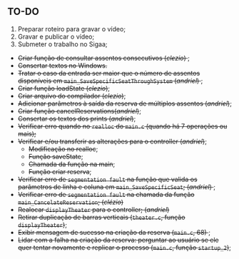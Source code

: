 ## TO-DO

1. Preparar roteiro para gravar o vídeo;
2. Gravar e publicar o vídeo;
3. Submeter o trabalho no Sigaa;

* <del> Criar função de consultar assentos consecutivos (*clezio*) </del>;
* <del> Consertar textos no Windows. </del>
* <del> Tratar o caso da entrada ser maior que o número de assentos disponíveis em `main_SaveSpecificSeatThroughSystem` (*andriel*) </del>;
* <del>Criar função loadState (*clezio*)</del>;
* <del>Criar arquivo do compilador (*clezio*)</del>;
* <del>Adicionar parâmetros à saída da reserva de múltiplos assentos (*andriel*)</del>;
* <del>Criar função cancelReservations(*andriel*)</del>;
* <del>Consertar os textos dos prints (*andriel*)</del>;
* <del>Verificar erro quando no `realloc` do `main.c` (quando há 7 operações ou mais); </del>
* <del>Verificar e/ou transferir as alterações para o controller (*andriel*)</del>;
    - <del>Modificação no realloc</del>;
    - <del>Função saveState</del>;
    - <del>Chamada da função na main</del>;
    - <del>Função criar reserva</del>;
* <del>Verificar erro de `segmentation fault` na função que valida os parâmetros de linha e coluna em `main_SaveSpecificSeat`; (*andriel*) </del>;
* <del>Verificar erro de `segmentation fault` na chamada da função `main_CancelateReservation`; (*clézio*) </del>
* <del>Realocar `displayTheater` para o controller; (*andriel*) </del>
* <del>Retirar duplicação de barras verticais (`theater.c`, função `displayTheater`)</del>;
* <del> Exibir mensagem de sucesso na criação da reserva (`main.c`, 68) </del>;
* <del> Lidar com a falha na criação da reserva: perguntar ao usuário se ele quer tentar novamente e replicar o processo (`main.c`, função `startup_2`)</del>;